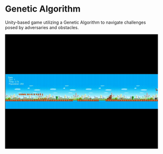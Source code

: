 # Genetic Algorithm
 Unity-based game utilizing a Genetic Algorithm to navigate challenges posed by adversaries and obstacles.
 
![Genetic Algorithm](/trailerGenetic.gif)
